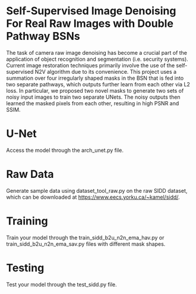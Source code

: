 # Self-Supervised Image Denoising For Real Raw Images with Double Pathway BSNs
The task of camera raw image denoising has become a crucial part of the application of object recognition and segmentation (i.e. security systems). Current image restoration techniques primarily involve the use of the self-supervised N2V algorithm due to its convenience. This project uses a summation over four irregularly shaped masks in the BSN that is fed into two separate pathways, which outputs further learn from each other via L2 loss. In particular, we proposed two novel masks to generate two sets of noisy input images to train two separate UNets. The noisy outputs then learned the masked pixels from each other, resulting in high PSNR and SSIM.

# U-Net
Access the model through the arch_unet.py file.

# Raw Data
Generate sample data using dataset_tool_raw.py on the raw SIDD dataset, which can be downloaded at https://www.eecs.yorku.ca/~kamel/sidd/.

# Training
Train your model through the train_sidd_b2u_n2n_ema_hav.py or train_sidd_b2u_n2n_ema_sav.py files with different mask shapes.

# Testing
Test your model through the test_sidd.py file.
